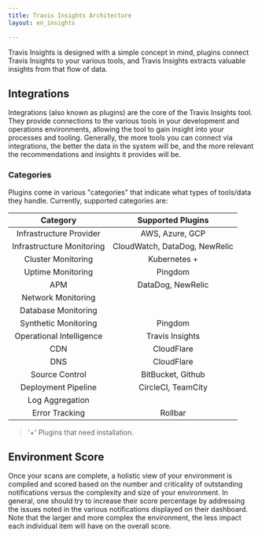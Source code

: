 ```yaml
---
title: Travis Insights Architecture
layout: en_insights

---
```


Travis Insights is designed with a simple concept in mind, plugins connect Travis Insights to your various tools, and Travis Insights extracts valuable insights from that flow of data.

## Integrations

Integrations (also known as plugins) are the core of the Travis Insights tool.  They provide connections to the various tools in your development and operations environments, allowing the tool to gain insight into your processes and tooling.  Generally, the more tools you can connect via integrations, the better the data in the system will be, and the more relevant the recommendations and insights it provides will be.

### Categories
Plugins come in various "categories" that indicate what types of tools/data they handle. Currently, supported categories are:


| Category                  | Supported Plugins                                |
|:-------------------------:|:------------------------------------------------:|
| Infrastructure Provider   | AWS, Azure, GCP                                  |
| Infrastructure Monitoring | CloudWatch, DataDog, NewRelic                    |
| Cluster Monitoring        | Kubernetes  +                                    |
| Uptime Monitoring         | Pingdom                                          |
| APM                       | DataDog, NewRelic                                |
| Network Monitoring        |                                                  |
| Database Monitoring       |                                                  |
| Synthetic Monitoring      | Pingdom                                          |
| Operational Intelligence  | Travis Insights                                  |
| CDN                       | CloudFlare                                       |
| DNS                       | CloudFlare                                       |
| Source Control            | BitBucket, Github                                |
| Deployment Pipeline       | CircleCI, TeamCity                               |
| Log Aggregation           |                                                  |
| Error Tracking            | Rollbar                                          |


>  '+' Plugins that need installation.

## Environment Score
Once your scans are complete, a holistic view of your environment is compiled and scored based on the number and criticality of outstanding notifications versus the complexity and size of your environment. In general, one should try to increase their score percentage by addressing the issues noted in the various notifications displayed on their dashboard. Note that the larger and more complex the environment, the less impact each individual item will have on the overall score.

